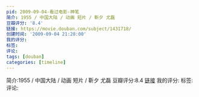 ```yaml
---
pid: 2009-09-04-看过电影-神笔
简介: 1955 / 中国大陆 / 动画 短片 / 靳夕 尤磊
豆瓣评分: '8.4'
链接: https://movie.douban.com/subject/1431718/
创建时间: '2009-09-04 21:28:00'
我的评分:
标签:
评论:
tags: [douban]
categories: [timeline]
---
```

简介:1955 / 中国大陆 / 动画 短片 / 靳夕 尤磊
豆瓣评分:8.4
[链接](https://movie.douban.com/subject/1431718/)
我的评分:
标签:
评论:
